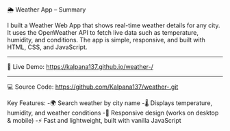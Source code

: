 🌦 Weather App – Summary

I built a Weather Web App that shows real-time weather details for any city. It uses the OpenWeather API to fetch live data such as temperature, humidity, and conditions. The app is simple, responsive, and built with HTML, CSS, and JavaScript.

---

🔗 Live Demo: https://kalpana137.github.io/weather-/

---

💻 Source Code: https://github.com/Kalpana137/weather-.git

Key Features:
-🌍 Search weather by city name
-🌡️ Displays temperature, humidity, and weather conditions
-📱 Responsive design (works on desktop & mobile)
-⚡ Fast and lightweight, built with vanilla JavaScript
